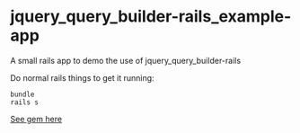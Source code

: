 # jquery_query_builder-rails_example-app
A small rails app to demo the use of jquery_query_builder-rails

Do normal rails things to get it running:

    bundle
    rails s

[See gem here](https://github.com/SixiS/jquery_query_builder-rails)